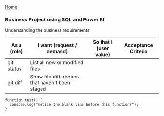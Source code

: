 [Home](https://ts863716.github.io/)

### Business Project using SQL and Power BI 

Understanding the business requirements

| As a (role) | I want (request / demand) | So that I (user value) | Acceptance Criteria |
| --- | --- | --- | --- |
| git status | List all new or modified files |
| git diff | Show file differences that haven't been staged |

```
function test() {
  console.log("notice the blank line before this function?");
}
```
